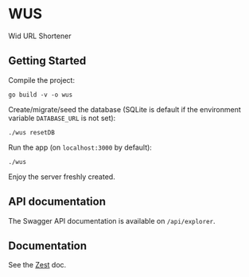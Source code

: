 # WUS
Wid URL Shortener

## Getting Started

Compile the project:

    go build -v -o wus

Create/migrate/seed the database (SQLite is default if the environment variable `DATABASE_URL` is not set):

    ./wus resetDB

Run the app (on `localhost:3000` by default):

    ./wus

Enjoy the server freshly created.

## API documentation

The Swagger API documentation is available on `/api/explorer`.

## Documentation

See the [Zest](https://github.com/solher/zest) doc.
